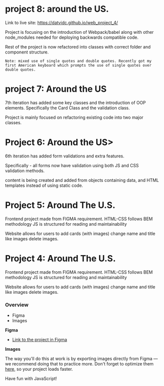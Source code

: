 # project 8: around the US.

Link to live site: https://datvidc.github.io/web_project_4/

Project is focusing on the introduction of Webpack/babel along with other node_modules needed for deploying backwards compatible code.

Rest of the project is now refactored into classes with correct folder and component structure.

    Note: mixed use of single quotes and double quotes. Recently got my first American keyboard which prompts the use of single quotes over double quotes.


# project 7: Around  the US

7th iteration has added some key classes and the introduction of OOP elements.
Specifically the Card Class and the validation class.

Project is mainly focused on refactoring existing code into two major classes.



# Project 6: Around the US>

6th iteration has added form validations and extra features.

Specifically - all forms now have validation using both JS and CSS validation methods.

content is being created and added from objects containing data, and HTML templates instead of using static code.


# Project 5: Around The U.S.


Frontend project made from FIGMA requirement.
HTML-CSS follows BEM methodology
JS is structured for reading and maintainability

Website allows for users to add cards (with images)
change name and title
like images
delete images.

# Project 4: Around The U.S.
Frontend project made from FIGMA requirement.
HTML-CSS follows BEM methodology
JS is structured for reading and maintainability

Website allows for users to add cards (with images)
change name and title
like images
delete images.



### Overview

* Figma
* Images

**Figma**

* [Link to the project in Figma](https://www.figma.com/file/mUgu8OSHWE0M6p6vfwmdu9/Sprint-4-Around-The-U.S.-desktop-mobile?node-id=0%3A1)

**Images**

The way you'll do this at work is by exporting images directly from Figma — we recommend doing that to practice more. Don't forget to optimize them [here](https://tinypng.com/), so your project loads faster.

Have fun with JavaScript!

